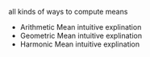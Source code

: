all kinds of ways to compute means

- Arithmetic  Mean intuitive explination
- Geometric   Mean intuitive explination
- Harmonic    Mean intuitive explination